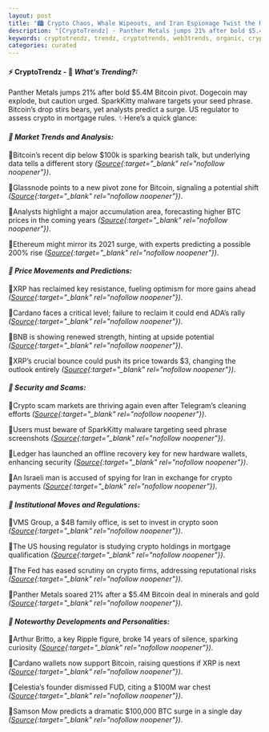 ```yaml
---
layout: post
title: "🏙️ Crypto Chaos, Whale Wipeouts, and Iran Espionage Twist the Plot"
description: "[CryptoTrendz] - Panther Metals jumps 21% after bold $5.4M Bitcoin pivot. Dogecoin may explode, but caution urged. SparkKitty malware targets your seed phrase. Bitcoin’s drop stirs bears, yet analysts predict a surge. US regulator to assess crypto in mortgage rules."
keywords: cryptotrendz, trendz, cryptotrends, web3trends, organic, crypto, Iran, Ethereum, XRP, BTC, Bitcoin, Analyst
categories: curated
---
```


#### ⚡ CryptoTrendz - 📌 *What's Trending?:*

Panther Metals jumps 21% after bold $5.4M Bitcoin pivot. Dogecoin may explode, but caution urged. SparkKitty malware targets your seed phrase. Bitcoin’s drop stirs bears, yet analysts predict a surge. US regulator to assess crypto in mortgage rules. ✨Here’s a quick glance:


#### *🔖  Market Trends and Analysis:*  

🔹Bitcoin’s recent dip below $100k is sparking bearish talk, but underlying data tells a different story *([Source](https://s.avyag.com/muu5){:target="_blank" rel="nofollow noopener"})*.  

🔹Glassnode points to a new pivot zone for Bitcoin, signaling a potential shift *([Source](https://s.avyag.com/nkba){:target="_blank" rel="nofollow noopener"})*.  

🔹Analysts highlight a major accumulation area, forecasting higher BTC prices in the coming years *([Source](https://s.avyag.com/2mmm){:target="_blank" rel="nofollow noopener"})*.  

🔹Ethereum might mirror its 2021 surge, with experts predicting a possible 200% rise *([Source](https://s.avyag.com/1bxq){:target="_blank" rel="nofollow noopener"})*.  

#### *🔖  Price Movements and Predictions:*  

🔹XRP has reclaimed key resistance, fueling optimism for more gains ahead *([Source](https://s.avyag.com/evj0){:target="_blank" rel="nofollow noopener"})*.  

🔹Cardano faces a critical level; failure to reclaim it could end ADA’s rally *([Source](https://s.avyag.com/7dsm){:target="_blank" rel="nofollow noopener"})*.  

🔹BNB is showing renewed strength, hinting at upside potential *([Source](https://s.avyag.com/0vub){:target="_blank" rel="nofollow noopener"})*.  

🔹XRP’s crucial bounce could push its price towards $3, changing the outlook entirely *([Source](https://s.avyag.com/2rs7){:target="_blank" rel="nofollow noopener"})*.  

#### *🔖  Security and Scams:*  

🔹Crypto scam markets are thriving again even after Telegram’s cleaning efforts *([Source](https://s.avyag.com/p1os){:target="_blank" rel="nofollow noopener"})*.  

🔹Users must beware of SparkKitty malware targeting seed phrase screenshots *([Source](https://s.avyag.com/3o8z){:target="_blank" rel="nofollow noopener"})*.  

🔹Ledger has launched an offline recovery key for new hardware wallets, enhancing security *([Source](https://s.avyag.com/txpr){:target="_blank" rel="nofollow noopener"})*.  

🔹An Israeli man is accused of spying for Iran in exchange for crypto payments *([Source](https://s.avyag.com/xuom){:target="_blank" rel="nofollow noopener"})*.  

#### *🔖  Institutional Moves and Regulations:*  

🔹VMS Group, a $4B family office, is set to invest in crypto soon *([Source](https://s.avyag.com/l2wn){:target="_blank" rel="nofollow noopener"})*.  

🔹The US housing regulator is studying crypto holdings in mortgage qualification *([Source](https://s.avyag.com/p3l4){:target="_blank" rel="nofollow noopener"})*.  

🔹The Fed has eased scrutiny on crypto firms, addressing reputational risks *([Source](https://s.avyag.com/a4aj){:target="_blank" rel="nofollow noopener"})*.  

🔹Panther Metals soared 21% after a $5.4M Bitcoin deal in minerals and gold *([Source](https://s.avyag.com/0aik){:target="_blank" rel="nofollow noopener"})*.  

#### *🔖  Noteworthy Developments and Personalities:*  

🔹Arthur Britto, a key Ripple figure, broke 14 years of silence, sparking curiosity *([Source](https://s.avyag.com/7rrv){:target="_blank" rel="nofollow noopener"})*.  

🔹Cardano wallets now support Bitcoin, raising questions if XRP is next *([Source](https://s.avyag.com/edtq){:target="_blank" rel="nofollow noopener"})*.  

🔹Celestia’s founder dismissed FUD, citing a $100M war chest *([Source](https://s.avyag.com/oal0){:target="_blank" rel="nofollow noopener"})*.  

🔹Samson Mow predicts a dramatic $100,000 BTC surge in a single day *([Source](https://s.avyag.com/6qke){:target="_blank" rel="nofollow noopener"})*.